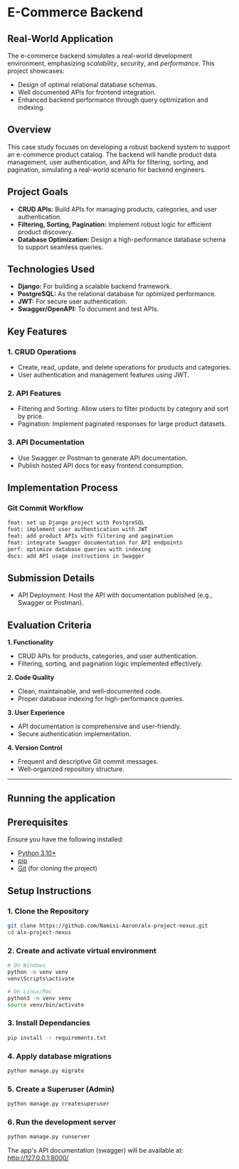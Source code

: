 # E-Commerce Backend

## Real-World Application

The e-commerce backend simulates a real-world development environment, emphasizing *scalability*, *security*, and *performance*. This project showcases:
- Design of optimal relational database schemas.
- Well documented APIs for frontend integration.
- Enhanced backend performance through query optimization and indexing.

## Overview

This case study focuses on developing a robust backend system to support an e-commerce product catalog. The backend will handle product data management, user authentication, and APIs for filtering, sorting, and pagination, simulating a real-world scenario for backend engineers.

## Project Goals

- **CRUD APIs:** Build APIs for managing products, categories, and user authentication.
- **Filtering, Sorting, Pagination:** Implement robust logic for efficient product discovery.
- **Database Optimization:** Design a high-performance database schema to support seamless queries.

## Technologies Used

- **Django:** For building a scalable backend framework.
- **PostgreSQL:** As the relational database for optimized performance.
- **JWT:** For secure user authentication.
- **Swagger/OpenAPI:** To document and test APIs.

## Key Features

### 1. CRUD Operations

- Create, read, update, and delete operations for products and categories.
- User authentication and management features using JWT.

### 2. API Features

- Filtering and Sorting: Allow users to filter products by category and sort by price.
- Pagination: Implement paginated responses for large product datasets.

### 3. API Documentation

- Use Swagger or Postman to generate API documentation.
- Publish hosted API docs for easy frontend consumption.

## Implementation Process

### Git Commit Workflow

```bash
feat: set up Django project with PostgreSQL
feat: implement user authentication with JWT
feat: add product APIs with filtering and pagination
feat: integrate Swagger documentation for API endpoints
perf: optimize database queries with indexing
docs: add API usage instructions in Swagger
```

## Submission Details

- API Deployment: Host the API with documentation published (e.g., Swagger or Postman).

## Evaluation Criteria

**1. Functionality**
 - CRUD APIs for products, categories, and user authentication.
 - Filtering, sorting, and pagination logic implemented effectively.

**2. Code Quality**
 - Clean, maintainable, and well-documented code.
 - Proper database indexing for high-performance queries.

**3. User Experience**
 - API documentation is comprehensive and user-friendly.
 - Secure authentication implementation.

**4. Version Control**
 - Frequent and descriptive Git commit messages.
 - Well-organized repository structure.

---
## Running the application

## Prerequisites

Ensure you have the following installed:

- [Python 3.10+](https://www.python.org/downloads/)
- [pip](https://pip.pypa.io/en/stable/installation/)
- [Git](https://git-scm.com/) (for cloning the project)

## Setup Instructions

### 1. Clone the Repository
```bash
git clone https://github.com/Namisi-Aaron/alx-project-nexus.git
cd alx-project-nexus
```

### 2. Create and activate virtual environment
```bash
# On Windows
python -m venv venv
venv\Scripts\activate

# On Linux/Mac
python3 -m venv venv
source venv/bin/activate
```

### 3. Install Dependancies
```bash
pip install -r requirements.txt
```

### 4. Apply database migrations
```bash
python manage.py migrate
```

### 5. Create a Superuser (Admin)
```bash
python manage.py createsuperuser
```

### 6. Run the development server
```bash
python manage.py runserver
```

The app's API documentation (swagger) will be available at: http://127.0.0.1:8000/
